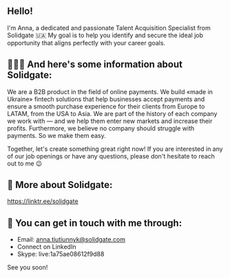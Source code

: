 ## Hello! 
I'm Anna, a dedicated and passionate Talent Acquisition Specialist from Solidgate 🇺🇦
My goal is to help you identify and secure the ideal job opportunity that aligns perfectly with your career goals.

## 👩🏻‍💻 And here's some information about Solidgate:
We are a B2B product in the field of online payments. We build «made in Ukraine» fintech solutions that help businesses accept payments and ensure a smooth purchase experience for their clients from Europe to LATAM, from the USA to Asia. 
We are part of the history of each company we work with — and we help them enter new markets and increase their profits. Furthermore, we believe no company should struggle with payments. So we make them easy.

Together, let's create something great right now! If you are interested in any of our job openings or have any questions, please don't hesitate to reach out to me 😉

## 📍 More about Solidgate:
https://linktr.ee/solidgate

## 📩 You can get in touch with me through:
- Email: anna.tiutiunnyk@solidgate.com
- Connect on LinkedIn
- Skype: live:1a75ae08612f9d88

See you soon!

